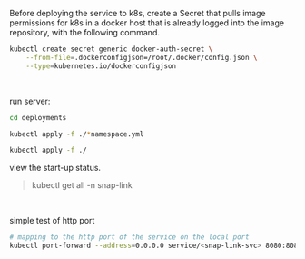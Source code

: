 Before deploying the service to k8s, create a Secret that pulls image permissions for k8s in a docker host that is already logged into the image repository, with the following command.

```bash
kubectl create secret generic docker-auth-secret \
    --from-file=.dockerconfigjson=/root/.docker/config.json \
    --type=kubernetes.io/dockerconfigjson
```

<br>

run server:

```bash
cd deployments

kubectl apply -f ./*namespace.yml

kubectl apply -f ./
```

view the start-up status.

> kubectl get all -n snap-link

<br>

simple test of http port

```bash
# mapping to the http port of the service on the local port
kubectl port-forward --address=0.0.0.0 service/<snap-link-svc> 8080:8080 -n <snap-link>
```
